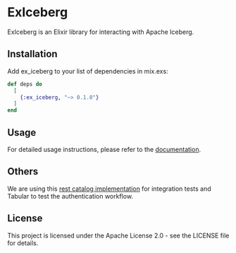 # ExIceberg

ExIceberg is an Elixir library for interacting with Apache Iceberg.

## Installation
Add ex_iceberg to your list of dependencies in mix.exs:

```elixir
def deps do
  [
    {:ex_iceberg, "~> 0.1.0"}
  ]
end
```

## Usage
For detailed usage instructions, please refer to the [documentation](https://hexdocs.pm/ex_iceberg).

## Others

We are using this [rest catalog implementation](https://github.com/hansetag/iceberg-catalog) for integration tests and Tabular to test the authentication workflow.

## License
This project is licensed under the Apache License 2.0 - see the LICENSE file for details.
